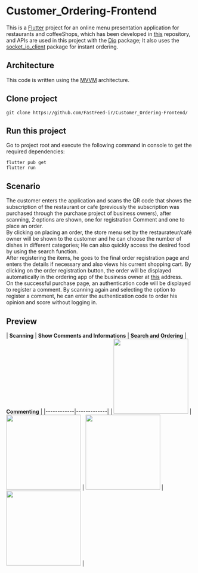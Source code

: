 # Customer_Ordering-Frontend
This is a <a href="https://github.com/flutter/flutter">Flutter</a> project for an online menu presentation application for restaurants and coffeeShops, which has been developed in <a href="https://github.com/FastFeed-ir/FastFeed-Backend">this</a> repository, and APIs are used in this project with the <a href="https://pub.dev/packages/dio">Dio</a> package; It also uses the <a href="https://pub.dev/packages/socket_io_client">socket_io_client</a> package for instant ordering.
## Architecture
This code is written using the <a href="http://github.com/jitsm555/flutter-mvvm/">MVVM</a> architecture.
## Clone project


```
git clone https://github.com/FastFeed-ir/Customer_Ordering-Frontend/
```

## Run this project

Go to project root and execute the following command in console to get the required dependencies: 

```
flutter pub get 
flutter run
```


## Scenario 
The customer enters the application and scans the QR code that shows the subscription of the restaurant or cafe (previously the subscription was purchased through the purchase project of business owners), after scanning, 2 options are shown, one for registration Comment and one to place an order.<br>
By clicking on placing an order, the store menu set by the restaurateur/café owner will be shown to the customer and he can choose the number of dishes in different categories; He can also quickly access the desired food by using the search function.<br>
After registering the items, he goes to the final order registration page and enters the details if necessary and also views his current shopping cart. By clicking on the order registration button, the order will be displayed automatically in the ordering app of the business owner at <a href="https://github.com/FastFeed-ir/Owner_Ordering-Frontend">this</a> address.<br>
On the successful purchase page, an authentication code will be displayed to register a comment. By scanning again and selecting the option to register a comment, he can enter the authentication code to order his opinion and score without logging in.
## Preview
 | **Scanning**      | **Show Comments and Informations**     | **Search and Ordering**      | **Commenting**     | 
|------------|-------------| 
|  <img src="https://github.com/FastFeed-ir/Customer_Ordering-Frontend/assets/75057732/a2828f84-6b25-4713-b5e2-f952f6f3d395" width="200"> |  <img src="https://github.com/FastFeed-ir/Customer_Ordering-Frontend/assets/75057732/8eab75fd-2a22-4e2a-bc81-46bef98c3140.gif" width="200"> |  <img src="https://github.com/FastFeed-ir/Customer_Ordering-Frontend/assets/75057732/9dce6015-1d96-4711-a1cc-ca34a5d95d75" width="200"> |  <img src="https://github.com/FastFeed-ir/Customer_Ordering-Frontend/assets/75057732/303a9429-2139-4b0c-b387-9e7165807a40" width="200"> |



